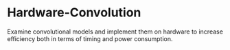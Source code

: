 # Hardware-Convolution
Examine convolutional models and implement them on hardware to increase efficiency both in terms of timing and power consumption.  
